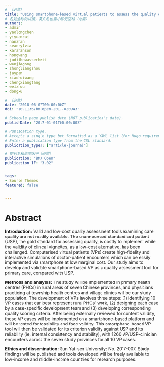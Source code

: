 ```yaml
---
# （必需）
title: "Using smartphone-based virtual patients to assess the quality of primary healthcare in rural China: protocol for a prospective multicentre study"
# 名姓全称的拼接，英文名也需小写无空格（必需）
authors:
- admin
- yaolongchen
- yiyuancai
- nanzhan
- seansylvia
- karahanson
- hongwang
- judithnwasserheit
- wenjiegong
- zhongliangzhou
- jaypan
- xiaohuiwang
- chengxiangtang
- weizhou
- dongxu

# （必需）
date: "2018-06-07T00:00:00Z"
doi: "10.1136/bmjopen-2017-020943"

# Schedule page publish date (NOT publication's date).
publishDate: "2017-01-01T00:00:00Z"

# Publication type.
# Accepts a single type but formatted as a YAML list (for Hugo requirements).
# Enter a publication type from the CSL standard.
publication_types: ["article-journal"]

# 期刊名和影响因子（必需）
publication: "BMJ Open"
publication_IF: "3.02"


tags:
- Source Themes
featured: false


---
```


# **Abstract**
**Introduction:** Valid and low-cost quality assessment tools examining care quality are not readily available. The unannounced standardised patient (USP), the gold standard for assessing quality, is costly to implement while the validity of clinical vignettes, as a low-cost alternative, has been challenged. Computerised virtual patients (VPs) create high-fidelity and interactive simulations of doctor-patient encounters which can be easily implemented via smartphone at low marginal cost. Our study aims to develop and validate smartphone-based VP as a quality assessment tool for primary care, compared with USP.

**Methods and analysis:** The study will be implemented in primary health centres (PHCs) in rural areas of seven Chinese provinces, and physicians practicing at township health centres and village clinics will be our study population. The development of VPs involves three steps: (1) identifying 10 VP cases that can best represent rural PHCs' work, (2) designing each case by a case-specific development team and (3) developing corresponding quality scoring criteria. After being externally reviewed for content validity, these VP cases will be implemented on a smartphone-based platform and will be tested for feasibility and face validity. This smartphone-based VP tool will then be validated for its criterion validity against USP and its reliability (ie, internal consistency and stability), with 1260 VP/USP-clinician encounters across the seven study provinces for all 10 VP cases.

**Ethics and dissemination:** Sun Yat-sen University: No. 2017-007. Study findings will be published and tools developed will be freely available to low-income and middle-income countries for research purposes.